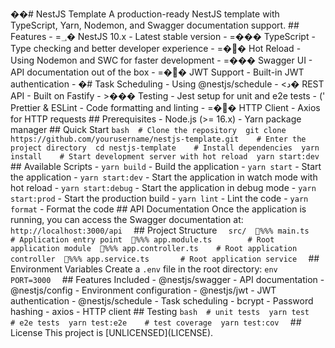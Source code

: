 ��#   N e s t J S   T e m p l a t e         A   p r o d u c t i o n - r e a d y   N e s t J S   t e m p l a t e   w i t h   T y p e S c r i p t ,   Y a r n ,   N o d e m o n ,   a n d   S w a g g e r   d o c u m e n t a t i o n 
 s u p p o r t .         # #   F e a t u r e s         -   =؀�  * * N e s t J S   1 0 . x * *   -   L a t e s t   s t a b l e   v e r s i o n     -   =���  * * T y p e S c r i p t * *   -   T y p e   c h e c k i n g   a n d 
 b e t t e r   d e v e l o p e r   e x p e r i e n c e     -   =��  * * H o t   R e l o a d * *   -   U s i n g   N o d e m o n   a n d   S W C   f o r   f a s t e r   d e v e l o p m e n t     -   =���  * * S w a g g e r   U I * * 
 -   A P I   d o c u m e n t a t i o n   o u t   o f   t h e   b o x     -   =��  * * J W T   S u p p o r t * *   -   B u i l t - i n   J W T   a u t h e n t i c a t i o n     -   �#  * * T a s k   S c h e d u l i n g * *   - 
 U s i n g   @ n e s t j s / s c h e d u l e     -   <د�  * * R E S T   A P I * *   -   B u i l t   o n   F a s t i f y     -   >���  * * T e s t i n g * *   -   J e s t   s e t u p   f o r   u n i t   a n d   e 2 e   t e s t s     - 
 ('  * * P r e t t i e r   &   E S L i n t * *   -   C o d e   f o r m a t t i n g   a n d   l i n t i n g     -   =��  * * H T T P   C l i e n t * *   -   A x i o s   f o r   H T T P   r e q u e s t s         # # 
 P r e r e q u i s i t e s         -   N o d e . j s   ( > =   1 6 . x )     -   Y a r n   p a c k a g e   m a n a g e r         # #   Q u i c k   S t a r t       
 ` ` ` b a s h     #   C l o n e   t h e   r e p o s i t o r y     g i t   c l o n e   h t t p s : / / g i t h u b . c o m / y o u r u s e r n a m e / n e s t j s - t e m p l a t e . g i t         #   E n t e r   t h e   p r o j e c t   d i r e c t o r y     c d   n e s t j s - t e m p l a t e         #   I n s t a l l   d e p e n d e n c i e s     y a r n   i n s t a l l         #   S t a r t   d e v e l o p m e n t   s e r v e r   w i t h   h o t   r e l o a d     y a r n   s t a r t : d e v     ` ` ` 
       # #   A v a i l a b l e   S c r i p t s         -   ` y a r n   b u i l d `   -   B u i l d   t h e   a p p l i c a t i o n     -   ` y a r n   s t a r t `   -   S t a r t   t h e   a p p l i c a t i o n     - 
 ` y a r n   s t a r t : d e v `   -   S t a r t   t h e   a p p l i c a t i o n   i n   w a t c h   m o d e   w i t h   h o t   r e l o a d     -   ` y a r n   s t a r t : d e b u g `   -   S t a r t   t h e   a p p l i c a t i o n   i n 
 d e b u g   m o d e     -   ` y a r n   s t a r t : p r o d `   -   S t a r t   t h e   p r o d u c t i o n   b u i l d     -   ` y a r n   l i n t `   -   L i n t   t h e   c o d e     -   ` y a r n   f o r m a t `   -   F o r m a t 
 t h e   c o d e         # #   A P I   D o c u m e n t a t i o n         O n c e   t h e   a p p l i c a t i o n   i s   r u n n i n g ,   y o u   c a n   a c c e s s   t h e   S w a g g e r   d o c u m e n t a t i o n   a t :       
 ` ` `     h t t p : / / l o c a l h o s t : 3 0 0 0 / a p i     ` ` `         # #   P r o j e c t   S t r u c t u r e       
 ` ` `     s r c /     % % %  m a i n . t s                             #   A p p l i c a t i o n   e n t r y   p o i n t     % % %  a p p . m o d u l e . t s                 #   R o o t   a p p l i c a t i o n   m o d u l e     % % %  a p p . c o n t r o l l e r . t s         #   R o o t   a p p l i c a t i o n   c o n t r o l l e r     % % %  a p p . s e r v i c e . t s               #   R o o t   a p p l i c a t i o n   s e r v i c e     ` ` ` 
       # #   E n v i r o n m e n t   V a r i a b l e s         C r e a t e   a   ` . e n v `   f i l e   i n   t h e   r o o t   d i r e c t o r y :         ` ` ` e n v     P O R T = 3 0 0 0     ` ` `         # #   F e a t u r e s 
 I n c l u d e d         -   * * @ n e s t j s / s w a g g e r * *   -   A P I   d o c u m e n t a t i o n     -   * * @ n e s t j s / c o n f i g * *   -   E n v i r o n m e n t   c o n f i g u r a t i o n     - 
 * * @ n e s t j s / j w t * *   -   J W T   a u t h e n t i c a t i o n     -   * * @ n e s t j s / s c h e d u l e * *   -   T a s k   s c h e d u l i n g     -   * * b c r y p t * *   -   P a s s w o r d   h a s h i n g     - 
 * * a x i o s * *   -   H T T P   c l i e n t         # #   T e s t i n g       
 ` ` ` b a s h     #   u n i t   t e s t s     y a r n   t e s t         #   e 2 e   t e s t s     y a r n   t e s t : e 2 e         #   t e s t   c o v e r a g e     y a r n   t e s t : c o v     ` ` `         # #   L i c e n s e       
 T h i s   p r o j e c t   i s   [ U N L I C E N S E D ] ( L I C E N S E ) . 
